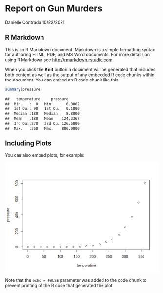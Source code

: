 Report on Gun Murders
================
Danielle Contrada
10/22/2021

## R Markdown

This is an R Markdown document. Markdown is a simple formatting syntax
for authoring HTML, PDF, and MS Word documents. For more details on
using R Markdown see <http://rmarkdown.rstudio.com>.

When you click the **Knit** button a document will be generated that
includes both content as well as the output of any embedded R code
chunks within the document. You can embed an R code chunk like this:

``` r
summary(pressure)
```

    ##   temperature     pressure       
    ##  Min.   :  0   Min.   :  0.0002  
    ##  1st Qu.: 90   1st Qu.:  0.1800  
    ##  Median :180   Median :  8.8000  
    ##  Mean   :180   Mean   :124.3367  
    ##  3rd Qu.:270   3rd Qu.:126.5000  
    ##  Max.   :360   Max.   :806.0000

## Including Plots

You can also embed plots, for example:

![](Report-on-Gun-Murders_files/figure-gfm/unnamed-chunk-1-1.png)<!-- -->

Note that the `echo = FALSE` parameter was added to the code chunk to
prevent printing of the R code that generated the plot.
